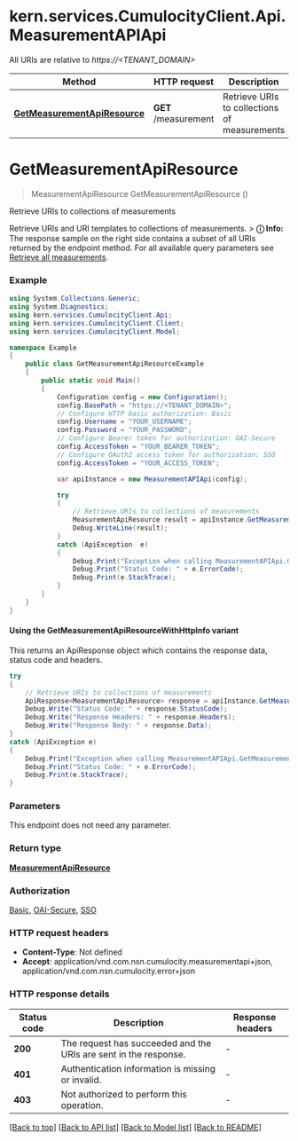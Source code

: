 # kern.services.CumulocityClient.Api.MeasurementAPIApi

All URIs are relative to *https://<TENANT_DOMAIN>*

| Method | HTTP request | Description |
|--------|--------------|-------------|
| [**GetMeasurementApiResource**](MeasurementAPIApi.md#getmeasurementapiresource) | **GET** /measurement | Retrieve URIs to collections of measurements |

<a name="getmeasurementapiresource"></a>
# **GetMeasurementApiResource**
> MeasurementApiResource GetMeasurementApiResource ()

Retrieve URIs to collections of measurements

Retrieve URIs and URI templates to collections of measurements.  > **&#9432; Info:** The response sample on the right side contains a subset of all URIs returned by the endpoint method. For all available query parameters see [Retrieve all measurements](#operation/getMeasurementCollectionResource). 

### Example
```csharp
using System.Collections.Generic;
using System.Diagnostics;
using kern.services.CumulocityClient.Api;
using kern.services.CumulocityClient.Client;
using kern.services.CumulocityClient.Model;

namespace Example
{
    public class GetMeasurementApiResourceExample
    {
        public static void Main()
        {
            Configuration config = new Configuration();
            config.BasePath = "https://<TENANT_DOMAIN>";
            // Configure HTTP basic authorization: Basic
            config.Username = "YOUR_USERNAME";
            config.Password = "YOUR_PASSWORD";
            // Configure Bearer token for authorization: OAI-Secure
            config.AccessToken = "YOUR_BEARER_TOKEN";
            // Configure OAuth2 access token for authorization: SSO
            config.AccessToken = "YOUR_ACCESS_TOKEN";

            var apiInstance = new MeasurementAPIApi(config);

            try
            {
                // Retrieve URIs to collections of measurements
                MeasurementApiResource result = apiInstance.GetMeasurementApiResource();
                Debug.WriteLine(result);
            }
            catch (ApiException  e)
            {
                Debug.Print("Exception when calling MeasurementAPIApi.GetMeasurementApiResource: " + e.Message);
                Debug.Print("Status Code: " + e.ErrorCode);
                Debug.Print(e.StackTrace);
            }
        }
    }
}
```

#### Using the GetMeasurementApiResourceWithHttpInfo variant
This returns an ApiResponse object which contains the response data, status code and headers.

```csharp
try
{
    // Retrieve URIs to collections of measurements
    ApiResponse<MeasurementApiResource> response = apiInstance.GetMeasurementApiResourceWithHttpInfo();
    Debug.Write("Status Code: " + response.StatusCode);
    Debug.Write("Response Headers: " + response.Headers);
    Debug.Write("Response Body: " + response.Data);
}
catch (ApiException e)
{
    Debug.Print("Exception when calling MeasurementAPIApi.GetMeasurementApiResourceWithHttpInfo: " + e.Message);
    Debug.Print("Status Code: " + e.ErrorCode);
    Debug.Print(e.StackTrace);
}
```

### Parameters
This endpoint does not need any parameter.
### Return type

[**MeasurementApiResource**](MeasurementApiResource.md)

### Authorization

[Basic](../README.md#Basic), [OAI-Secure](../README.md#OAI-Secure), [SSO](../README.md#SSO)

### HTTP request headers

 - **Content-Type**: Not defined
 - **Accept**: application/vnd.com.nsn.cumulocity.measurementapi+json, application/vnd.com.nsn.cumulocity.error+json


### HTTP response details
| Status code | Description | Response headers |
|-------------|-------------|------------------|
| **200** | The request has succeeded and the URIs are sent in the response. |  -  |
| **401** | Authentication information is missing or invalid. |  -  |
| **403** | Not authorized to perform this operation. |  -  |

[[Back to top]](#) [[Back to API list]](../README.md#documentation-for-api-endpoints) [[Back to Model list]](../README.md#documentation-for-models) [[Back to README]](../README.md)

